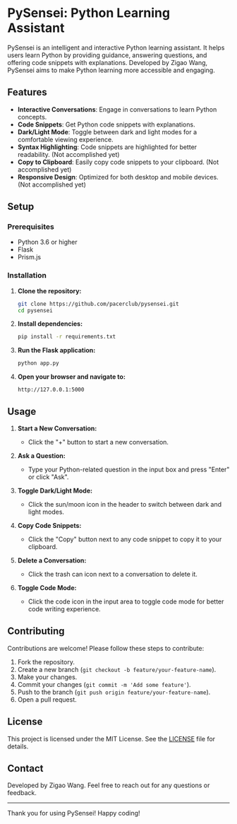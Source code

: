 # PySensei: Python Learning Assistant

PySensei is an intelligent and interactive Python learning assistant. It helps users learn Python by providing guidance, answering questions, and offering code snippets with explanations. Developed by Zigao Wang, PySensei aims to make Python learning more accessible and engaging.

## Features

- **Interactive Conversations**: Engage in conversations to learn Python concepts.
- **Code Snippets**: Get Python code snippets with explanations.
- **Dark/Light Mode**: Toggle between dark and light modes for a comfortable viewing experience.
- **Syntax Highlighting**: Code snippets are highlighted for better readability. (Not accomplished yet)
- **Copy to Clipboard**: Easily copy code snippets to your clipboard. (Not accomplished yet)
- **Responsive Design**: Optimized for both desktop and mobile devices. (Not accomplished yet)

## Setup

### Prerequisites

- Python 3.6 or higher
- Flask
- Prism.js

### Installation

1. **Clone the repository:**

    ```bash
    git clone https://github.com/pacerclub/pysensei.git
    cd pysensei
    ```

2. **Install dependencies:**

    ```bash
    pip install -r requirements.txt
    ```

3. **Run the Flask application:**

    ```bash
    python app.py
    ```

4. **Open your browser and navigate to:**

    ```
    http://127.0.0.1:5000
    ```

## Usage

1. **Start a New Conversation:**
   - Click the "+" button to start a new conversation.
   
2. **Ask a Question:**
   - Type your Python-related question in the input box and press "Enter" or click "Ask".

3. **Toggle Dark/Light Mode:**
   - Click the sun/moon icon in the header to switch between dark and light modes.

4. **Copy Code Snippets:**
   - Click the "Copy" button next to any code snippet to copy it to your clipboard.

5. **Delete a Conversation:**
   - Click the trash can icon next to a conversation to delete it.

6. **Toggle Code Mode:**
   - Click the code icon in the input area to toggle code mode for better code writing experience.

## Contributing

Contributions are welcome! Please follow these steps to contribute:

1. Fork the repository.
2. Create a new branch (`git checkout -b feature/your-feature-name`).
3. Make your changes.
4. Commit your changes (`git commit -m 'Add some feature'`).
5. Push to the branch (`git push origin feature/your-feature-name`).
6. Open a pull request.

## License

This project is licensed under the MIT License. See the [LICENSE](LICENSE) file for details.

## Contact

Developed by Zigao Wang. Feel free to reach out for any questions or feedback.

---

Thank you for using PySensei! Happy coding!